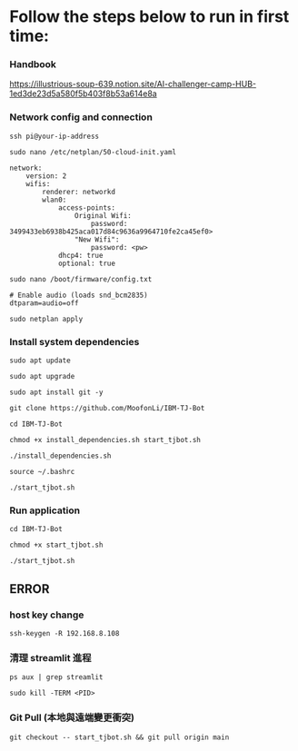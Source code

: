 # Follow the steps below to run in first time:
### Handbook
https://illustrious-soup-639.notion.site/AI-challenger-camp-HUB-1ed3de23d5a580f5b403f8b53a614e8a
### Network config and connection
```
ssh pi@your-ip-address
```
```
sudo nano /etc/netplan/50-cloud-init.yaml
```
```
network:
    version: 2
    wifis:
        renderer: networkd
        wlan0:
            access-points:
                Original Wifi:
                    password: 3499433eb6938b425aca017d84c9636a9964710fe2ca45ef0>
                "New Wifi":
                    password: <pw>
            dhcp4: true
            optional: true
```
```
sudo nano /boot/firmware/config.txt
```
```
# Enable audio (loads snd_bcm2835)
dtparam=audio=off
```
```
sudo netplan apply
```
### Install system dependencies
```
sudo apt update
```
```
sudo apt upgrade
```
```
sudo apt install git -y
```
```
git clone https://github.com/MoofonLi/IBM-TJ-Bot
```
```
cd IBM-TJ-Bot
```
```
chmod +x install_dependencies.sh start_tjbot.sh
```
```
./install_dependencies.sh
```
```
source ~/.bashrc
```
```
./start_tjbot.sh
```
### Run application
```
cd IBM-TJ-Bot
```
```
chmod +x start_tjbot.sh
```
```
./start_tjbot.sh
```
## ERROR
### host key change
```
ssh-keygen -R 192.168.8.108
```
### 清理 streamlit 進程
```
ps aux | grep streamlit
```
```
sudo kill -TERM <PID>
```

### Git Pull (本地與遠端變更衝突)
```
git checkout -- start_tjbot.sh && git pull origin main
```
